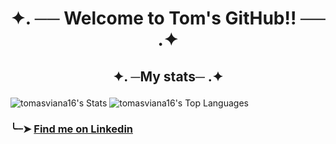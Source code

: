 #   <p align="center">✦. ── Welcome to Tom's GitHub!! ── .✦</p>
##  <p align="center">✦. ─My stats─ .✦</p>

![tomasviana16's Stats](https://github-readme-stats.vercel.app/api?username=tomasviana16&theme=midnight-purple&show_icons=true&hide_border=true&count_private=true)
![tomasviana16's Top Languages](https://github-readme-stats.vercel.app/api/top-langs/?username=tomasviana16&theme=midnight-purple&show_icons=true&hide_border=true&layout=compact)

### ╰┈➤ [Find me on Linkedin  	](https://linkedin.com/in/tomás-viana-9069a0357)
           
          
          
